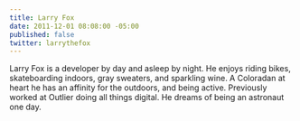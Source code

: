 ```yaml
---
title: Larry Fox
date: 2011-12-01 08:08:00 -05:00
published: false
twitter: larrythefox
---
```


Larry Fox is a developer by day and asleep by night. He enjoys riding bikes, skateboarding indoors, gray sweaters, and sparkling wine. A Coloradan at heart he has an affinity for the outdoors, and being active. Previously worked at Outlier doing all things digital. He dreams of being an astronaut one day.
